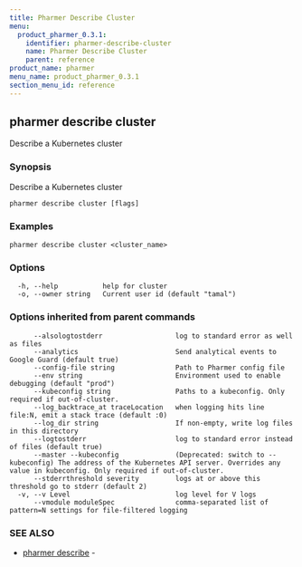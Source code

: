 ```yaml
---
title: Pharmer Describe Cluster
menu:
  product_pharmer_0.3.1:
    identifier: pharmer-describe-cluster
    name: Pharmer Describe Cluster
    parent: reference
product_name: pharmer
menu_name: product_pharmer_0.3.1
section_menu_id: reference
---
```

## pharmer describe cluster

Describe a Kubernetes cluster

### Synopsis

Describe a Kubernetes cluster

```
pharmer describe cluster [flags]
```

### Examples

```
pharmer describe cluster <cluster_name>
```

### Options

```
  -h, --help           help for cluster
  -o, --owner string   Current user id (default "tamal")
```

### Options inherited from parent commands

```
      --alsologtostderr                  log to standard error as well as files
      --analytics                        Send analytical events to Google Guard (default true)
      --config-file string               Path to Pharmer config file
      --env string                       Environment used to enable debugging (default "prod")
      --kubeconfig string                Paths to a kubeconfig. Only required if out-of-cluster.
      --log_backtrace_at traceLocation   when logging hits line file:N, emit a stack trace (default :0)
      --log_dir string                   If non-empty, write log files in this directory
      --logtostderr                      log to standard error instead of files (default true)
      --master --kubeconfig              (Deprecated: switch to --kubeconfig) The address of the Kubernetes API server. Overrides any value in kubeconfig. Only required if out-of-cluster.
      --stderrthreshold severity         logs at or above this threshold go to stderr (default 2)
  -v, --v Level                          log level for V logs
      --vmodule moduleSpec               comma-separated list of pattern=N settings for file-filtered logging
```

### SEE ALSO

* [pharmer describe](/products/pharmer/0.3.1/reference/pharmer_describe)	 - 

